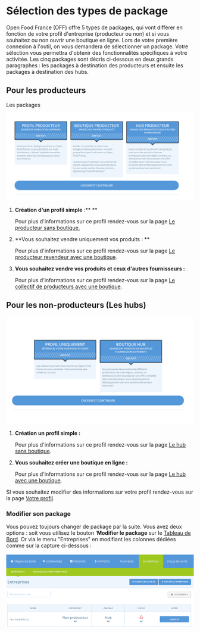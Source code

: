 # Sélection des types de package

Open Food France \(OFF\) offre 5 types de packages, qui vont différer en fonction de votre profil d'entreprise \(producteur ou non\) et si vous souhaitez ou non ouvrir une boutique en ligne. Lors de votre première connexion à l'outil, on vous demandera de sélectionner un package. Votre sélection vous permettra d'obtenir des fonctionnalités spécifiques à votre activitée. Les cinq packages sont décris ci-dessous en deux grands paragraphes : les packages à destination des producteurs et ensuite les packages à destination des hubs.

## Pour les producteurs

Les packages

![](../.gitbook/assets/image%20%2810%29.png)

1. **Création d'un profil simple** :** **

   Pour plus d'informations sur ce profil rendez-vous sur la page [Le producteur sans boutique.](../les-differents-profils-utilisateurs/le-producteur-sans-boutique.md)

2. **Vous souhaitez vendre uniquement vos produits : **

   Pour plus d'informations sur ce profil rendez-vous sur la page [Le producteur revendeur avec une boutique](../les-differents-profils-utilisateurs/le-producteur-revendeur-avec-une-boutique.md).

3. **Vous souhaitez vendre vos produits et ceux d'autres fournisseurs :**

   Pour plus d'informations sur ce profil rendez-vous sur la page [Le collectif de producteurs avec une boutique](../les-differents-profils-utilisateurs/le-collectif-de-producteurs-avec-une-boutique.md).

## Pour les non-producteurs \(Les hubs\)

![](../.gitbook/assets/image%20%285%29.png)

1. **Création un profil simple :**

   Pour plus d'informations sur ce profil rendez-vous sur la page [Le hub sans boutique](../les-differents-profils-utilisateurs/le-hub-non-producteur-sans-boutique-en-ligne.md).

2. **Vous souhaitez créer une boutique en ligne :**

   Pour plus d'informations sur ce profil rendez-vous sur la page [Le hub avec une boutique](../les-differents-profils-utilisateurs/le-hub-non-producteur-avec-boutique-en-ligne.md).

SI vous souhaitez modifier des informations sur votre profil rendez-vous sur la page [Votre profil](../fonctionnalites-avancees/votre-profil/).

### Modifier son package

Vous pouvez toujours changer de package par la suite. Vous avez deux options : soit vous utilisez le bouton ‘**Modifier le package** sur le [Tableau de Bord](tableau-de-bord.md). Or via le menu "Entreprises" en modifiant les colonnes dédiées comme sur la capture ci-dessous : 

![](../.gitbook/assets/image%20%287%29.png)

